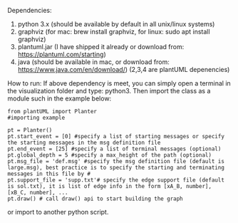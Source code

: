 Dependencies:
1. python 3.x (should be available by default in all unix/linux systems)
2. graphviz (for mac: brew install graphviz, for linux: sudo apt install graphviz)
3. plantuml.jar (I have shipped it already or download from: https://plantuml.com/starting)
4. java (should be available in mac, or download from: https://www.java.com/en/download/)
(2,3,4 are plantUML depenencies)

How to run:
If above dependency is meet, you can simply open a terminal in the visualization folder and type: python3. Then import the class as a module such in the example below:
```
from plantUML import Planter
#importing example

pt = Planter()
pt.start_event = [0] #specify a list of starting messages or specify the starting messages in the msg definition file
pt.end_event = [25] #specify a list of terminal messages (optional)
pt.global_depth = 5 #specify a max_height of the path (optional)
pt.msg_file = 'def.msg' #specify the msg definition file (default is large.msg), best practice is to specify the starting and terminating messages in this file by #
pt.support_file = 'supp.txt'# specify the edge support file (default is sol.txt), it is list of edge info in the form [xA_B, number], [xB_C, number], ...
pt.draw() # call draw() api to start building the graph
```
or import to another python script.





